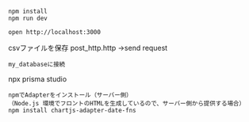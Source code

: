 ```
npm install
npm run dev
```

```
open http://localhost:3000
```
csvファイルを保存
post_http.http ->send request

```
my_databaseに接続
```
npx prisma studio
```
npmでAdapterをインストール（サーバー側）
（Node.js 環境でフロントのHTMLを生成しているので、サーバー側から提供する場合）
npm install chartjs-adapter-date-fns
